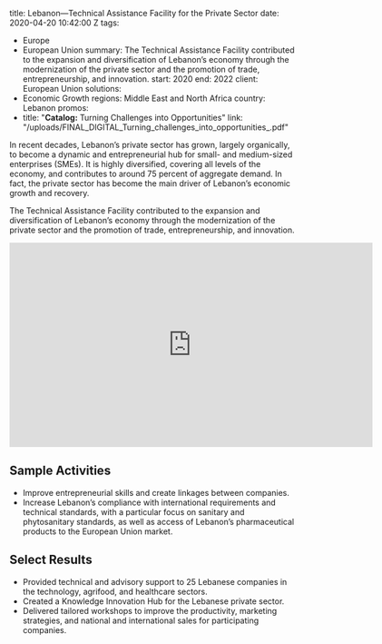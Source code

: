 
title: Lebanon—Technical Assistance Facility for the Private Sector
date: 2020-04-20 10:42:00 Z
tags:
- Europe
- European Union
summary: The Technical Assistance Facility contributed to the expansion and diversification
  of Lebanon’s economy through the modernization of the private sector and the promotion
  of trade, entrepreneurship, and innovation.
start: 2020
end: 2022
client: European Union
solutions:
- Economic Growth
regions: Middle East and North Africa
country: Lebanon
promos:
- title: "**Catalog:** Turning Challenges into Opportunities"
  link: "/uploads/FINAL_DIGITAL_Turning_challenges_into_opportunities_.pdf"


In recent decades, Lebanon’s private sector has grown, largely organically, to become a dynamic and entrepreneurial hub for small- and medium-sized enterprises (SMEs). It is highly diversified, covering all levels of the economy, and contributes to around 75 percent of aggregate demand. In fact, the private sector has become the main driver of Lebanon’s economic growth and recovery.

The Technical Assistance Facility contributed to the expansion and diversification of Lebanon’s economy through the modernization of the private sector and the promotion of trade, entrepreneurship, and innovation.

<iframe src="https://player.vimeo.com/video/779651969?h=54e8ae3a71" width="640" height="360" frameborder="0" allow="autoplay; fullscreen; picture-in-picture" allowfullscreen></iframe>

## Sample Activities

* Improve entrepreneurial skills and create linkages between companies.
* Increase Lebanon’s compliance with international requirements and technical standards, with a particular focus on sanitary and phytosanitary standards, as well as access of Lebanon’s pharmaceutical products to the European Union market.

## Select Results

* Provided technical and advisory support to 25 Lebanese companies in the technology, agrifood, and healthcare sectors.
* Created a Knowledge Innovation Hub for the Lebanese private sector.
* Delivered tailored workshops to improve the productivity, marketing strategies, and national and international sales for participating companies.

